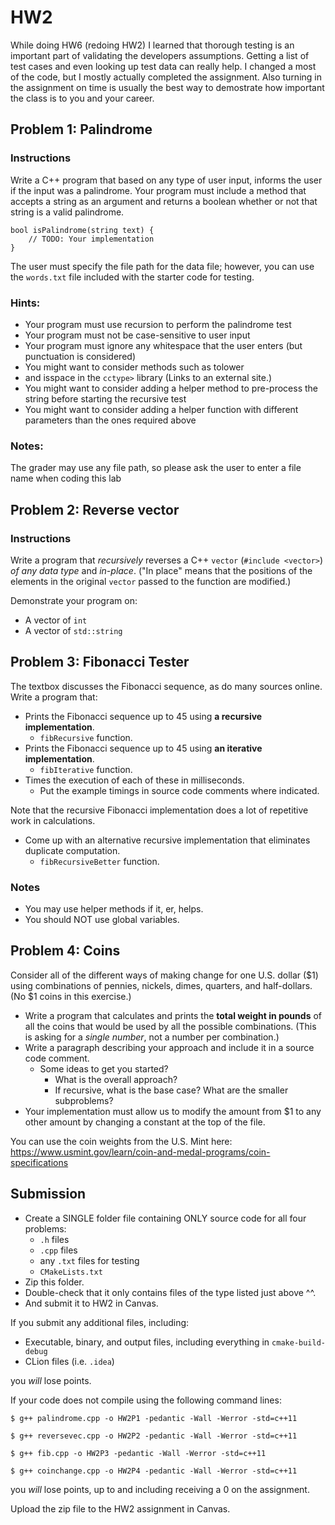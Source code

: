 # HW2

While doing HW6 (redoing HW2) I learned that thorough testing is an important part of validating the developers assumptions. Getting a list of test cases and even looking up test data can really help. I changed a most of the code, but I mostly actually completed the assignment. Also turning in the assignment on time is usually the best way to demostrate how important the class is to you and your career.

## Problem 1: Palindrome
### Instructions 
Write a C++ program that based on any type of user input, informs the user if the input was a palindrome. Your program must include a method that accepts a string as an argument and returns a boolean whether or not that string is a valid palindrome.

```
bool isPalindrome(string text) {
    // TODO: Your implementation
}
```
The user must specify the file path for the data file; however, you can use the ```words.txt``` file included with the starter code for testing.

### Hints:

* Your program must use recursion to perform the palindrome test
* Your program must not be case-sensitive to user input
* Your program must ignore any whitespace that the user enters (but punctuation is considered)
* You might want to consider methods such as tolower 
* and isspace in the ```cctype>``` library (Links to an external site.)
* You might want to consider adding a helper method to pre-process the string before starting the recursive test
* You might want to consider adding a helper function with different parameters than the ones required above
  
### Notes:

The grader may use any file path, so please ask the user to enter a file name when coding this lab

## Problem 2: Reverse vector
### Instructions
Write a program that *recursively* reverses a C++ ```vector``` (```#include <vector>```) *of any data type* and *in-place*. ("In place" means that the positions of the elements in the original ```vector``` passed to the function are modified.)

Demonstrate your program on:
* A vector of ```int```
* A vector of ```std::string```

## Problem 3: Fibonacci Tester
The textbox discusses the Fibonacci sequence, as do many sources online. Write a program that:

* Prints the Fibonacci sequence up to 45 using **a recursive implementation**.
  * ```fibRecursive``` function.
* Prints the Fibonacci sequence up to 45 using **an iterative implementation**.
  * ```fibIterative``` function.
* Times the execution of each of these in milliseconds.
  * Put the example timings in source code comments where indicated.

Note that the recursive Fibonacci implementation does a lot of repetitive work in calculations.
* Come up with an alternative recursive implementation that eliminates duplicate computation.
  * ```fibRecursiveBetter``` function.

### Notes
* You may use helper methods if it, er, helps.
* You should NOT use global variables.

## Problem 4: Coins
Consider all of the different ways of making change for one U.S. dollar ($1) using combinations of pennies, nickels, dimes, quarters, and half-dollars. (No $1 coins in this exercise.)

* Write a program that calculates and prints the **total weight in pounds** of all the coins that would be used by all the possible combinations. (This is asking for a *single number*, not a number per combination.)
* Write a paragraph describing your approach and include it in a source code comment.
  * Some ideas to get you started?
    * What is the overall approach?
    * If recursive, what is the base case? What are the smaller subproblems?
* Your implementation must allow us to modify the amount from $1 to any other amount by changing a constant at the top of the file.

You can use the coin weights from the U.S. Mint here: https://www.usmint.gov/learn/coin-and-medal-programs/coin-specifications


## Submission
* Create a SINGLE folder file containing ONLY source code for all four problems:
  * ```.h``` files
  * ```.cpp``` files
  * any ```.txt``` files for testing
  * ```CMakeLists.txt```
* Zip this folder.
* Double-check that it only contains files of the type listed just above ^^.
* And submit it to HW2 in Canvas.

If you submit any additional files, including:
  * Executable, binary, and output files, including everything in ```cmake-build-debug```
  * CLion files (i.e. ```.idea```)

  you *will* lose points.

If your code does not compile using the following command lines:

```$ g++ palindrome.cpp -o HW2P1 -pedantic -Wall -Werror -std=c++11```

```$ g++ reversevec.cpp -o HW2P2 -pedantic -Wall -Werror -std=c++11```

```$ g++ fib.cpp -o HW2P3 -pedantic -Wall -Werror -std=c++11```

```$ g++ coinchange.cpp -o HW2P4 -pedantic -Wall -Werror -std=c++11```

you *will* lose points, up to and including receiving a 0 on the assignment.

Upload the zip file to the HW2 assignment in Canvas.
